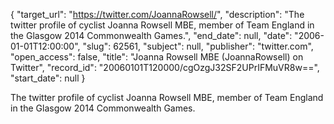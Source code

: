 {
  "target_url": "https://twitter.com/JoannaRowsell/", 
  "description": "The twitter profile of cyclist Joanna Rowsell MBE, member of Team England in the Glasgow 2014 Commonwealth Games.", 
  "end_date": null, 
  "date": "2006-01-01T12:00:00", 
  "slug": 62561, 
  "subject": null, 
  "publisher": "twitter.com", 
  "open_access": false, 
  "title": "Joanna Rowsell MBE (JoannaRowsell) on Twitter", 
  "record_id": "20060101T120000/cgOzgJ32SF2UPrIFMuVR8w==", 
  "start_date": null
}

The twitter profile of cyclist Joanna Rowsell MBE, member of Team England in the Glasgow 2014 Commonwealth Games.
